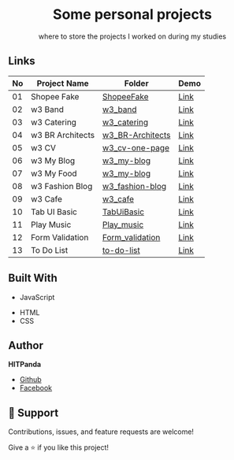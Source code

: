 <h1 align="center">Some personal projects</h1>

<p align="center">where to store the projects I worked on during my studies</p>

## Links

| No | Project Name | Folder | Demo |
| -- | ------------ | ------ | ---- |
| 01 | Shopee Fake | [ShopeeFake](https://github.com/hitpanda/project-web/tree/main/ShopeeFake) | [Link](https://hitpanda.github.io/project-web/ShopeeFake/index.html) |
| 02 | w3 Band | [w3_band](https://github.com/hitpanda/project-web/tree/main/w3_band) | [Link](https://hitpanda.github.io/project-web/w3_band/index.html) |
| 03 | w3 Catering | [w3_catering](https://github.com/hitpanda/project-web/tree/main/w3_catering) | [Link](https://hitpanda.github.io/project-web/w3_catering/index.html) |
| 04 | w3 BR Architects | [w3_BR-Architects](https://github.com/hitpanda/project-web/tree/main/w3_BR-Architects) | [Link](https://hitpanda.github.io/project-web/w3_BR-Architects/index.html) |
| 05 | w3 CV | [w3_cv-one-page](https://github.com/hitpanda/project-web/tree/main/w3_cv-one-page) | [Link](https://hitpanda.github.io/project-web/w3_cv-one-page/index.html) |
| 06 | w3 My Blog | [w3_my-blog](https://github.com/hitpanda/project-web/tree/main/w3_my-blog) | [Link](https://hitpanda.github.io/project-web/w3_my-blog/index.html) |
| 07 | w3 My Food | [w3_my-blog](https://github.com/hitpanda/project-web/tree/main/w3_my-food) | [Link](https://hitpanda.github.io/project-web/w3_my-food/index.html) |
| 08 | w3 Fashion Blog | [w3_fashion-blog](https://github.com/hitpanda/project-web/tree/main/w3_fashion-blog) | [Link](https://hitpanda.github.io/project-web/w3_fashion-blog/index.html) |
| 09 | w3 Cafe | [w3_cafe](https://github.com/hitpanda/project-web/tree/main/w3_cafe) | [Link](https://hitpanda.github.io/project-web/w3_cafe/index.html) |
| 10 | Tab UI Basic | [TabUiBasic](https://github.com/hitpanda/project-web/tree/main/TabUiBasic) | [Link](https://hitpanda.github.io/project-web/TabUiBasic/index.html) |
| 11 | Play Music | [Play_music](https://github.com/hitpanda/project-web/tree/main/Play_music) | [Link](https://hitpanda.github.io/project-web/Play_music/index.html) |
| 12 | Form Validation | [Form_validation](https://github.com/hitpanda/project-web/tree/main/Form_validation) | [Link](https://hitpanda.github.io/project-web/Form_validation/index.html) |
| 13 | To Do List | [to-do-list](https://github.com/hitpanda/project-web/tree/main/to-do-list) | [Link](http://htodolist.byethost4.com/) |

<!-- - [Repo](https://github.com/Rohit19060/<project-name> "<project-name> Repo")

- [Live](<Homepage url> "Live View")

- [Bugs](https://github.com/Rohit19060/<project-name>/issues "Issues Page")

- [API](<API Link> "API") -->

<!-- ## Screenshots

![Home Page](/screenshots/1.png "Home Page")

![](/screenshots/2.png)

![](/screenshots/3.png) -->

<!-- ## Available Commands

In the project directory, you can run:

### `npm start" : "react-scripts start"`,

The app is built using `create-react-app` so this command Runs the app in Development mode. Open [http://localhost:3000](http://localhost:3000) to view it in the browser. You also need to run the server file as well to completely run the app. The page will reload if you make edits.
You will also see any lint errors in the console.

### `"npm run build": "react-scripts build"`,

Builds the app for production to the `build` folder. It correctly bundles React in production mode and optimizes the build for the best performance. The build is minified and the filenames include the hashes. Your app will be ready to deploy!

### `"npm run test": "react-scripts test"`,

Launches the test runner in the interactive watch mode.

### `"npm run dev": "concurrently "nodemon server" "npm run start"`,

For running the server and app together I am using concurrently this helps a lot in the MERE application as it runs both the server (client and server) concurrently. So you can work on them both together.

### `"serve": "node server"`

For running the server file on you can use this command.

### `npm run serve` -->

## Built With

- JavaScript
<!-- - Node
- NPM
- Webpack -->
- HTML
- CSS

<!-- ## Future Updates

- [ ] Reliable Storage -->

## Author

**HITPanda**

- [Github](https://github.com/hitpanda)
- [Facebook](https://www.facebook.com/panda.huan.9/)

## 🤝 Support

Contributions, issues, and feature requests are welcome!

Give a ⭐️ if you like this project!